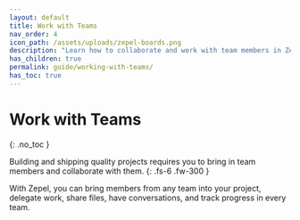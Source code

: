 ```yaml
---
layout: default
title: Work with Teams
nav_order: 4
icon_path: /assets/uploads/zepel-boards.png
description: "Learn how to collaborate and work with team members in Zepel. Use multiple Boards, run Sprints, and have discussions."
has_children: true
permalink: guide/working-with-teams/
has_toc: true
---
```


# Work with Teams
{: .no_toc }

Building and shipping quality projects requires you to bring in team members and collaborate with them.
{: .fs-6 .fw-300 }

With Zepel, you can bring members from any team into your project, delegate work, share files, have conversations, and track progress in every team.
